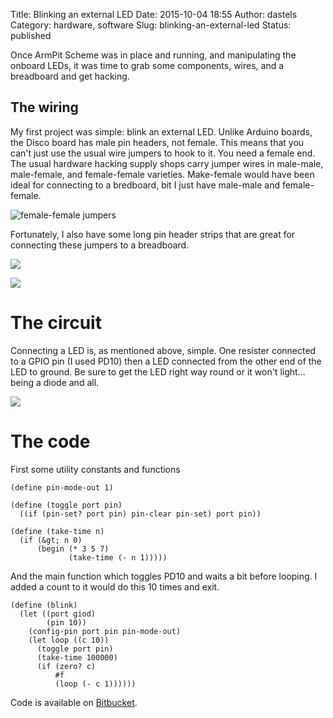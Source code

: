 Title: Blinking an external LED
Date: 2015-10-04 18:55
Author: dastels
Category: hardware, software
Slug: blinking-an-external-led
Status: published

Once ArmPit Scheme was in place and running, and manipulating the
onboard LEDs, it was time to grab some components, wires, and a
breadboard and get hacking.

The wiring
----------

My first project was simple: blink an external LED. Unlike Arduino
boards, the Disco board has male pin headers, not female. This means
that you can't just use the usual wire jumpers to hook to it. You need a
female end. The usual hardware hacking supply shops carry jumper wires
in male-male, male-female, and female-female varieties. Make-female
would have been ideal for connecting to a bredboard, bit I just have
male-male and female-female.

![female-female
jumpers](https://daveastels.files.wordpress.com/2017/07/jumpers.jpg)

Fortunately, I also have some long pin header strips that are great for
connecting these jumpers to a breadboard.

![](https://daveastels.files.wordpress.com/2017/07/pin_headers.jpg)

![](https://daveastels.files.wordpress.com/2017/07/headers_on_breadboard.jpg)

The circuit
===========

Connecting a LED is, as mentioned above, simple. One resister connected
to a GPIO pin (I used PD10) then a LED connected from the other end of
the LED to ground. Be sure to get the LED right way round or it won't
light... being a diode and all.

![](https://daveastels.files.wordpress.com/2017/07/external-led.png)

The code
========

First some utility constants and functions

    (define pin-mode-out 1)

    (define (toggle port pin)
      ((if (pin-set? port pin) pin-clear pin-set) port pin))

    (define (take-time n)
      (if (&gt; n 0)
          (begin (* 3 5 7)
                 (take-time (- n 1)))))

And the main function which toggles PD10 and waits a bit before looping.
I added a count to it would do this 10 times and exit.

    (define (blink)
      (let ((port giod)
            (pin 10))
        (config-pin port pin pin-mode-out)
        (let loop ((c 10))
          (toggle port pin)
          (take-time 100000)
          (if (zero? c)
              #f
              (loop (- c 1))))))

Code is available on
[Bitbucket](https://bitbucket.org/dastels/armpit_scheme).

